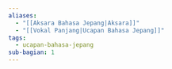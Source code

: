 ```yaml
---
aliases:
  - "[[Aksara Bahasa Jepang|Aksara]]"
  - "[[Vokal Panjang|Ucapan Bahasa Jepang]]"
tags:
  - ucapan-bahasa-jepang
sub-bagian: 1
---
```

